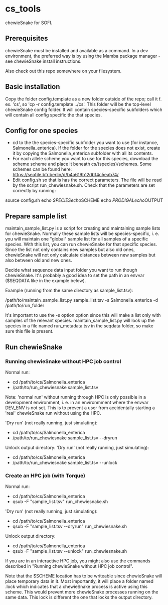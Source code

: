 # cs_tools
chewieSnake for SOFI.

## Prerequisites
chewieSnake must be installed and available as a command. In a dev environment, the
preferred way is by using the Mamba package manager - see chewieSnake install instructions.

Also check out this repo somewhere on your filesystem.

## Basic installation
Copy the folder config.template as a new folder outside of the repo; call it f. ex. 'cs', so 'cp -r config.template ../cs'.
This folder will be the top-level chewieSnake config folder. It will contain species-specific subfolders which
will contain all config specific the that species.

## Config for one species
- cd to the the species-specific subfolder you want to use (for instance, Salmonella_enterica). If the folder
for the species does not exist, create it by copying the Salmonella_enterica subfolder with all its contents.
- For each allele scheme you want to use for this species, download the scheme scheme and place it beneath
cs/(species)/schemes. Some schemes can be found here: https://seafile.bfr.berlin/d/b4a619b12db14c5eab74/
- Edit config.sh so that is has the correct parameters. The file will be read by the
script run_chewiesnake.sh. Check that the parameters are set correctly by running:

source config.sh
echo $SPECIES
echo $SCHEME
echo $PRODIGAL
echo $OUTPUT

## Prepare sample list
maintain_sample_list.py is a script for creating and maintaining sample lists for chewieSnake.
Normally these sample lists will be species-specific, i. e. you will maintain one "global"
sample list for all samples of a specific species. With this list, you can run chewieSnake
for that specific species. Since the list not only contains new samples but also old ones, chewieSnake
will not only calculate distances between new samples but also between old and new ones.

Decide what sequence data input folder you want to run though chewieSnake. It's probably a good idea
to set the path in an envvar ($SEQDATA like in the example below).

Example (running from the same directory as sample_list.tsv):

/path/to/maintain_sample_list.py sample_list.tsv -s Salmonella_enterica -d /path/to/run_folder

It's important to use the -s option option since this will make a list only with samples of the
relevant species. maintain_sample_list.py will look up the species in a file named run_metadata.tsv
in the seqdata folder, so make sure this file is present.

## Run chewieSnake

### Running chewieSnake without HPC job control
Normal run:
- cd /path/to/cs/Salmonella_enterica
- /path/to/run_chewiesnake sample_list.tsv

Note: 'normal run' without running through HPC is only possible in a development
environment, i. e. in an environmment where the envvar DEV_ENV is not set. This is
to prevent a user from accidentally starting a 'real' chewieSnake run without using the
HPC.

'Dry run' (not really running, just simulating):
- cd /path/to/cs/Salmonella_enterica
- /path/to/run_chewiesnake sample_list.tsv --dryrun

Unlock output directory:
'Dry run' (not really running, just simulating):
- cd /path/to/cs/Salmonella_enterica
- /path/to/run_chewiesnake sample_list.tsv --unlock

### Create an HPC job (with Torque)
Normal run:
- cd /path/to/cs/Salmonella_enterica
- qsub -F "sample_list.tsv" run_chewiesnake.sh 

'Dry run' (not really running, just simulating):
- cd /path/to/cs/Salmonella_enterica
- qsub -F "sample_list.tsv --dryrun" run_chewiesnake.sh

Unlock output directory:
- cd /path/to/cs/Salmonella_enterica
- qsub -F "sample_list.tsv --unlock" run_chewiesnake.sh

If you are in an interactive HPC job, you might also use the commands described in
"Running chewieSnake without HPC job control".

Note that the $SCHEME location has to be writeable since chewieSnake will place temporary data in it.
Most importantly, it will place a folder named .lock which indicates that a chewieSnake process is active
using this scheme. This would prevent more chewieSnake processes running on the same data. This lock is
different the one that locks the output directory.
